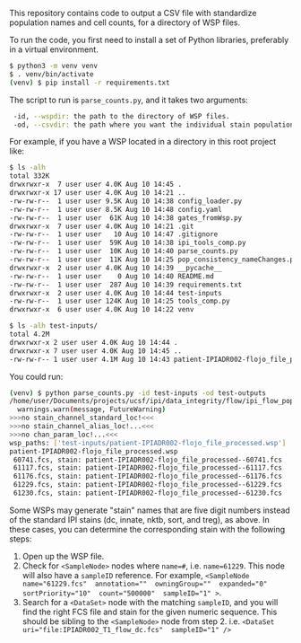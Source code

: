 This repository contains code to output a CSV file with standardize population names and cell counts, for a directory of WSP files.

To run the code, you first need to install a set of Python libraries, preferably in a virtual environment.

```bash
$ python3 -m venv venv
$ . venv/bin/activate
(venv) $ pip install -r requirements.txt
```

The script to run is `parse_counts.py`, and it takes two arguments:

```bash
 -id, --wspdir: the path to the directory of WSP files.
 -od, --csvdir: the path where you want the individual stain population count CSV files saved to.
```

For example, if you have a WSP located in a directory in this root project like:

```bash
$ ls -alh
total 332K
drwxrwxr-x  7 user user 4.0K Aug 10 14:45 .
drwxrwxr-x 17 user user 4.0K Aug 10 14:21 ..
-rw-rw-r--  1 user user 9.5K Aug 10 14:38 config_loader.py
-rw-rw-r--  1 user user 8.5K Aug 10 14:48 config.yaml
-rw-rw-r--  1 user user  61K Aug 10 14:38 gates_fromWsp.py
drwxrwxr-x  7 user user 4.0K Aug 10 14:21 .git
-rw-rw-r--  1 user user   10 Aug 10 14:47 .gitignore
-rw-rw-r--  1 user user  59K Aug 10 14:38 ipi_tools_comp.py
-rw-rw-r--  1 user user  10K Aug 10 14:40 parse_counts.py
-rw-rw-r--  1 user user  11K Aug 10 14:25 pop_consistency_nameChanges.py
drwxrwxr-x  2 user user 4.0K Aug 10 14:39 __pycache__
-rw-rw-r--  1 user user    0 Aug 10 14:40 README.md
-rw-rw-r--  1 user user  287 Aug 10 14:39 requirements.txt
drwxrwxr-x  2 user user 4.0K Aug 10 14:44 test-inputs
-rw-rw-r--  1 user user 124K Aug 10 14:25 tools_comp.py
drwxrwxr-x  6 user user 4.0K Aug 10 14:22 venv

$ ls -alh test-inputs/
total 4.2M
drwxrwxr-x 2 user user 4.0K Aug 10 14:44 .
drwxrwxr-x 7 user user 4.0K Aug 10 14:45 ..
-rw-rw-r-- 1 user user 4.1M Aug 10 14:43 patient-IPIADR002-flojo_file_processed.wsp
```

You could run:

```bash
(venv) $ python parse_counts.py -id test-inputs -od test-outputs
/home/user/Documents/projects/ucsf/ipi/data_integrity/flow/ipi_flow_population_name_standardization/venv/lib/python3.8/site-packages/sklearn/utils/deprecation.py:143: FutureWarning: The sklearn.neighbors.kde module is  deprecated in version 0.22 and will be removed in version 0.24. The corresponding classes / functions should instead be imported from sklearn.neighbors. Anything that cannot be imported from sklearn.neighbors is now part of the private API.
  warnings.warn(message, FutureWarning)
>>>no stain_channel_standard_loc!<<<
>>>no stain_channel_alias_loc!...<<<
>>>no chan_param_loc!...<<<
wsp_paths: ['test-inputs/patient-IPIADR002-flojo_file_processed.wsp']
patient-IPIADR002-flojo_file_processed.wsp
 60741.fcs, stain: patient-IPIADR002-flojo_file_processed--60741.fcs
 61117.fcs, stain: patient-IPIADR002-flojo_file_processed--61117.fcs
 61176.fcs, stain: patient-IPIADR002-flojo_file_processed--61176.fcs
 61229.fcs, stain: patient-IPIADR002-flojo_file_processed--61229.fcs
 61230.fcs, stain: patient-IPIADR002-flojo_file_processed--61230.fcs
```

Some WSPs may generate "stain" names that are five digit numbers instead of the standard IPI stains (dc, innate, nktb, sort, and treg), as above. In these cases, you can determine the corresponding stain with the following steps:

1. Open up the WSP file.
2. Check for `<SampleNode>` nodes where `name=#`, i.e. `name=61229`. This node will also have a `sampleID` reference. For example, `<SampleNode name="61229.fcs"  annotation=""  owningGroup=""  expanded="0"  sortPriority="10"  count="500000"  sampleID="1" >`.
3. Search for a `<DataSet>` node with the matching `sampleID`, and you will find the right FCS file and stain for the given numeric sequence. This should be sibling to the `<SampleNode>` node from step 2. i.e. `<DataSet uri="file:IPIADR002_T1_flow_dc.fcs"  sampleID="1" />`